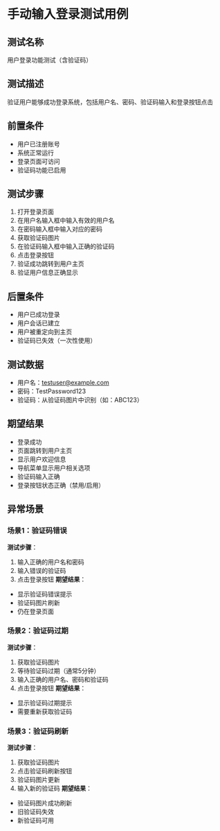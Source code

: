# 手动输入登录测试用例

## 测试名称
用户登录功能测试（含验证码）

## 测试描述
验证用户能够成功登录系统，包括用户名、密码、验证码输入和登录按钮点击

## 前置条件
- 用户已注册账号
- 系统正常运行
- 登录页面可访问
- 验证码功能已启用

## 测试步骤
1. 打开登录页面
2. 在用户名输入框中输入有效的用户名
3. 在密码输入框中输入对应的密码
4. 获取验证码图片
5. 在验证码输入框中输入正确的验证码
6. 点击登录按钮
7. 验证成功跳转到用户主页
8. 验证用户信息正确显示

## 后置条件
- 用户已成功登录
- 用户会话已建立
- 用户被重定向到主页
- 验证码已失效（一次性使用）

## 测试数据
- 用户名：testuser@example.com
- 密码：TestPassword123
- 验证码：从验证码图片中识别（如：ABC123）

## 期望结果
- 登录成功
- 页面跳转到用户主页
- 显示用户欢迎信息
- 导航菜单显示用户相关选项
- 验证码输入正确
- 登录按钮状态正确（禁用/启用）

## 异常场景

### 场景1：验证码错误
**测试步骤**：
1. 输入正确的用户名和密码
2. 输入错误的验证码
3. 点击登录按钮
**期望结果**：
- 显示验证码错误提示
- 验证码图片刷新
- 仍在登录页面

### 场景2：验证码过期
**测试步骤**：
1. 获取验证码图片
2. 等待验证码过期（通常5分钟）
3. 输入正确的用户名、密码和验证码
4. 点击登录按钮
**期望结果**：
- 显示验证码过期提示
- 需要重新获取验证码

### 场景3：验证码刷新
**测试步骤**：
1. 获取验证码图片
2. 点击验证码刷新按钮
3. 验证码图片更新
4. 输入新的验证码
**期望结果**：
- 验证码图片成功刷新
- 旧验证码失效
- 新验证码可用 